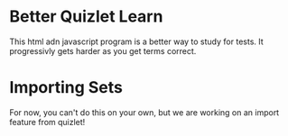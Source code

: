 # Better Quizlet Learn
This html adn javascript program is a better way to study for tests. It progressivly gets harder as you get terms correct.

# Importing Sets
For now, you can't do this on your own, but we are working on an import feature from quizlet!
